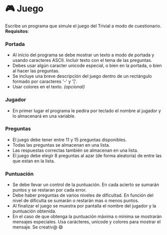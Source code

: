 🎮 Juego
====================

Escribe un programa que simule el juego del Trivial a modo de cuestionario. **Requisitos**:

### Portada

* Al inicio del programa se debe mostrar un texto a modo de portada y usando caracteres ASCII. Incluir texto con el tema de las preguntas.
* Debes usar algún caracter unicode especial, o bien en la portada, o bien al hacer las preguntas.
* Se incluye una breve descripción del juego dentro de un rectángulo formado por caracteres '-' y '|'. 
* Usar colores en el texto. *(opcional)*

### Jugador

* En primer lugar el programa le pedira por teclado el nombre al jugador y lo almacenará en una variable.

### Preguntas

* El juego debe tener entre 11 y 15 preguntas disponibles.
* Todas las preguntas se almacenan en una lista.
* Las respuestas correctas también se almacenan en una lista.
* El juego debe elegir 8 preguntas al azar (de forma aleatoria) de entre las que estan en la lista.

### Puntuación

* Se debe llevar un control de la puntuación. En cada acierto se sumarán puntos y se restaran por cada error.
* Debe haber preguntas de varios niveles de dificultad. En función del nivel de dificulta se sumarán o restarán mas o menos puntos.
* Al finalizar el juego se muestra por pantalla el nombre del jugador y la puntuación obtenida.
* En el caso de que obtenga la puntuación máxima o mínima se mostrarán mensajes especiales. Usa carácteres, unicode y colores para mostrar el mensaje. Se creativ@ 😄
